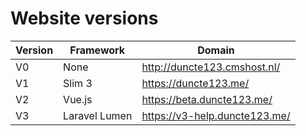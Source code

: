 # Website versions

| Version | Framework     | Domain                                                                                     |
|---------|---------------|--------------------------------------------------------------------------------------------|
| V0      | None          | <a href="http://duncte123.cmshost.nl/" target="_blank">http://duncte123.cmshost.nl/</a>    |
| V1      | Slim 3        | <a href="https://duncte123.me/" target="_blank">https://duncte123.me/</a>                  |
| V2      | Vue.js        | <a href="https://beta.duncte123.me/" target="_blank">https://beta.duncte123.me/</a>        |
| V3      | Laravel Lumen | <a href="https://v3-help.duncte123.me/" target="_blank">https://v3-help.duncte123.me/</a>  |
